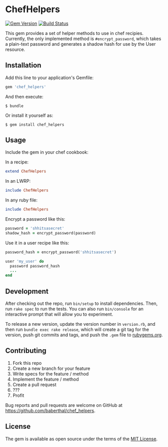 # ChefHelpers
[![Gem Version](https://badge.fury.io/rb/chef_helpers.svg)](https://badge.fury.io/rb/chef_helpers)
[![Build Status](https://travis-ci.org/baberthal/chef_helpers.svg?branch=master)](https://travis-ci.org/baberthal/chef_helpers)

This gem provides a set of helper methods to use in chef recipies. Currently, the only implemented method is `#encrypt_password`, which takes a plain-text password and generates a shadow hash for use by the User resource.

## Installation

Add this line to your application's Gemfile:

```ruby
gem 'chef_helpers'
```

And then execute:

    $ bundle

Or install it yourself as:

    $ gem install chef_helpers

## Usage

Include the gem in your chef cookbook:

In a recipe:
```ruby
extend ChefHelpers
```

In an LWRP:
```ruby
include ChefHelpers
```

In any ruby file:
```ruby
include ChefHelpers
```

Encrypt a password like this:
```ruby
password = 'shhitsasecret'
shadow_hash = encrypt_password(password)
```

Use it in a user recipe like this:
```ruby
password_hash = encrypt_password('shhitsasecret')

user 'my_user' do
  password password_hash
  ...
end
```

## Development

After checking out the repo, run `bin/setup` to install dependencies. Then, run `rake spec` to run the tests. You can also run `bin/console` for an interactive prompt that will allow you to experiment.

To release a new version, update the version number in `version.rb`, and then run `bundle exec rake release`, which will create a git tag for the version, push git commits and tags, and push the `.gem` file to [rubygems.org](https://rubygems.org).

## Contributing

1. Fork this repo
2. Create a new branch for your feature
3. Write specs for the feature / method
4. Implement the feature / method
5. Create a pull request
6. ???
7. Profit

Bug reports and pull requests are welcome on GitHub at https://github.com/baberthal/chef_helpers.

## License

The gem is available as open source under the terms of the [MIT License](http://opensource.org/licenses/MIT).
